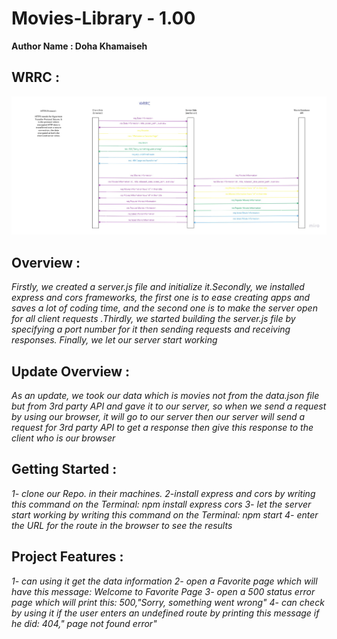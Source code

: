 # Movies-Library - 1.00

**Author Name : Doha Khamaiseh**

## WRRC :
![This is an image](./WRRC2.jpg)

## Overview :
  *Firstly, we created a server.js file and initialize it.Secondly, we installed express and cors frameworks, the first one is to ease creating apps and saves a lot of coding time, and the second one is to make the server open for all client requests .Thirdly, we started building the server.js file by specifying a port number for it then sending requests and receiving responses. Finally, we let our server start working*

## Update Overview :
*As an update, we took our data which is movies not from the data.json file but from 3rd  party API and gave it to our server, so when we send a request by using our browser, it will go to our server then our server will send a request for 3rd party API to get a response then give this response to the client who is our browser*

## Getting Started :
*1- clone our Repo. in their machines. 2-install express and cors by writing this command on the Terminal: npm install express cors 3- let the server start working by writing  this command on the Terminal: npm start 4- enter the URL for the route in the browser to see the results*

## Project Features : 
*1- can using it get the data information 2- open a Favorite page which will have this message: Welcome to Favorite Page 3- open a 500 status error page which will print this:  500,"Sorry, something went wrong" 4- can check by using it if the user enters an undefined route by printing this message if he did:   404," page not found error"*